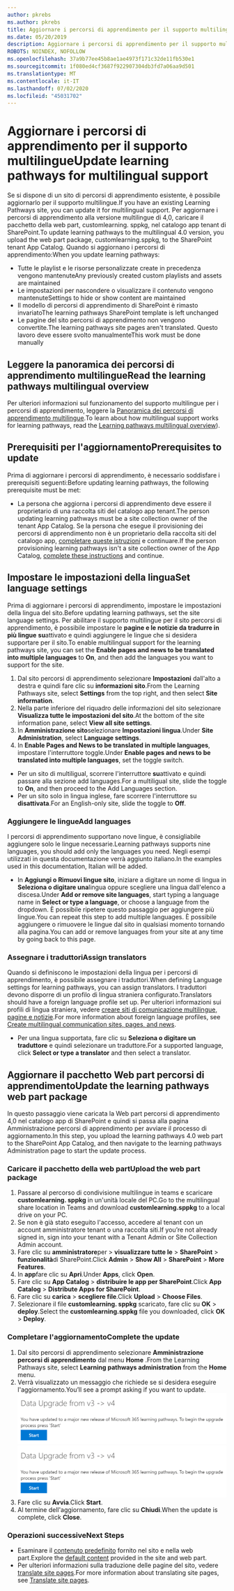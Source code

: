```yaml
---
author: pkrebs
ms.author: pkrebs
title: Aggiornare i percorsi di apprendimento per il supporto multilingue
ms.date: 05/20/2019
description: Aggiornare i percorsi di apprendimento per il supporto multilingue
ROBOTS: NOINDEX, NOFOLLOW
ms.openlocfilehash: 37a9b77ee45b8ae1ae4973f171c32de11fb530e1
ms.sourcegitcommit: 1f080ed4cf3687f922907304db3fd7a06aa9d501
ms.translationtype: MT
ms.contentlocale: it-IT
ms.lasthandoff: 07/02/2020
ms.locfileid: "45031702"
---
```

# <a name="update-learning-pathways-for-multilingual-support"></a><span data-ttu-id="956ad-103">Aggiornare i percorsi di apprendimento per il supporto multilingue</span><span class="sxs-lookup"><span data-stu-id="956ad-103">Update learning pathways for multilingual support</span></span>
<span data-ttu-id="956ad-104">Se si dispone di un sito di percorsi di apprendimento esistente, è possibile aggiornarlo per il supporto multilingue.</span><span class="sxs-lookup"><span data-stu-id="956ad-104">If you have an existing Learning Pathways site, you can update it for multilingual support.</span></span> <span data-ttu-id="956ad-105">Per aggiornare i percorsi di apprendimento alla versione multilingue di 4,0, caricare il pacchetto della web part, customlearning. sppkg, nel catalogo app tenant di SharePoint.</span><span class="sxs-lookup"><span data-stu-id="956ad-105">To update learning pathways to the multilingual 4.0 version, you upload the web part package, customlearning.sppkg, to the SharePoint tenant App Catalog.</span></span> <span data-ttu-id="956ad-106">Quando si aggiornano i percorsi di apprendimento:</span><span class="sxs-lookup"><span data-stu-id="956ad-106">When you update learning pathways:</span></span>  

- <span data-ttu-id="956ad-107">Tutte le playlist e le risorse personalizzate create in precedenza vengono mantenute</span><span class="sxs-lookup"><span data-stu-id="956ad-107">Any previously created custom playlists and assets are maintained</span></span>
- <span data-ttu-id="956ad-108">Le impostazioni per nascondere o visualizzare il contenuto vengono mantenute</span><span class="sxs-lookup"><span data-stu-id="956ad-108">Settings to hide or show content are maintained</span></span>
- <span data-ttu-id="956ad-109">Il modello di percorsi di apprendimento di SharePoint è rimasto invariato</span><span class="sxs-lookup"><span data-stu-id="956ad-109">The learning pathways SharePoint template is left unchanged</span></span>
- <span data-ttu-id="956ad-110">Le pagine del sito percorsi di apprendimento non vengono convertite.</span><span class="sxs-lookup"><span data-stu-id="956ad-110">The learning pathways site pages aren't translated.</span></span> <span data-ttu-id="956ad-111">Questo lavoro deve essere svolto manualmente</span><span class="sxs-lookup"><span data-stu-id="956ad-111">This work must be done manually</span></span>

## <a name="read-the-learning-pathways-multilingual-overview"></a><span data-ttu-id="956ad-112">Leggere la panoramica dei percorsi di apprendimento multilingue</span><span class="sxs-lookup"><span data-stu-id="956ad-112">Read the learning pathways multilingual overview</span></span>
<span data-ttu-id="956ad-113">Per ulteriori informazioni sul funzionamento del supporto multilingue per i percorsi di apprendimento, leggere la [Panoramica dei percorsi di apprendimento multilingue](custom_overview_ml.md).</span><span class="sxs-lookup"><span data-stu-id="956ad-113">To learn about how multilingual support works for learning pathways, read the [Learning pathways multilingual overview](custom_overview_ml.md)).</span></span> 

## <a name="prerequisites-to-update"></a><span data-ttu-id="956ad-114">Prerequisiti per l'aggiornamento</span><span class="sxs-lookup"><span data-stu-id="956ad-114">Prerequisites to update</span></span>
<span data-ttu-id="956ad-115">Prima di aggiornare i percorsi di apprendimento, è necessario soddisfare i prerequisiti seguenti:</span><span class="sxs-lookup"><span data-stu-id="956ad-115">Before updating learning pathways, the following prerequisite must be met:</span></span>
- <span data-ttu-id="956ad-116">La persona che aggiorna i percorsi di apprendimento deve essere il proprietario di una raccolta siti del catalogo app tenant.</span><span class="sxs-lookup"><span data-stu-id="956ad-116">The person updating learning pathways must be a site collection owner of the tenant App Catalog.</span></span> <span data-ttu-id="956ad-117">Se la persona che esegue il provisioning dei percorsi di apprendimento non è un proprietario della raccolta siti del catalogo app, [completare queste istruzioni](addappadmin.md) e continuare.</span><span class="sxs-lookup"><span data-stu-id="956ad-117">If the person provisioning learning pathways isn't a site collection owner of the App Catalog, [complete these instructions](addappadmin.md) and continue.</span></span> 

## <a name="set-language-settings"></a><span data-ttu-id="956ad-118">Impostare le impostazioni della lingua</span><span class="sxs-lookup"><span data-stu-id="956ad-118">Set language settings</span></span> 
<span data-ttu-id="956ad-119">Prima di aggiornare i percorsi di apprendimento, impostare le impostazioni della lingua del sito.</span><span class="sxs-lookup"><span data-stu-id="956ad-119">Before updating learning pathways, set the site language settings.</span></span> <span data-ttu-id="956ad-120">Per abilitare il supporto multilingue per il sito percorsi di apprendimento, è possibile impostare le **pagine e le notizie da tradurre in più lingue** **su**attivato e quindi aggiungere le lingue che si desidera supportare per il sito.</span><span class="sxs-lookup"><span data-stu-id="956ad-120">To enable multilingual support for the learning pathways site, you can set the **Enable pages and news to be translated into multiple languages** to **On**, and then add the languages you want to support for the site.</span></span>
1.  <span data-ttu-id="956ad-121">Dal sito percorsi di apprendimento selezionare **Impostazioni** dall'alto a destra e quindi fare clic su **informazioni sito**.</span><span class="sxs-lookup"><span data-stu-id="956ad-121">From the Learning Pathways site, select **Settings** from the top right, and then select **Site information**.</span></span>
2.  <span data-ttu-id="956ad-122">Nella parte inferiore del riquadro delle informazioni del sito selezionare **Visualizza tutte le impostazioni del sito**.</span><span class="sxs-lookup"><span data-stu-id="956ad-122">At the bottom of the site information pane, select **View all site settings**.</span></span>
3.  <span data-ttu-id="956ad-123">In **Amministrazione sito**selezionare **Impostazioni lingua**.</span><span class="sxs-lookup"><span data-stu-id="956ad-123">Under **Site Administration**, select **Language settings**.</span></span>
4.  <span data-ttu-id="956ad-124">In **Enable Pages and News to be translated in multiple languages**, impostare l'interruttore toggle.</span><span class="sxs-lookup"><span data-stu-id="956ad-124">Under **Enable pages and news to be translated into multiple languages**, set the toggle switch.</span></span> 
- <span data-ttu-id="956ad-125">Per un sito di multiligual, scorrere l'interruttore **su**attivato e quindi passare alla sezione add languages.</span><span class="sxs-lookup"><span data-stu-id="956ad-125">For a multiligual site, slide the toggle to **On**, and then proceed to the Add Languages section.</span></span> 
- <span data-ttu-id="956ad-126">Per un sito solo in lingua inglese, fare scorrere l'interruttore su **disattivata**.</span><span class="sxs-lookup"><span data-stu-id="956ad-126">For an English-only site, slide the toggle to **Off**.</span></span>

### <a name="add-languages"></a><span data-ttu-id="956ad-127">Aggiungere le lingue</span><span class="sxs-lookup"><span data-stu-id="956ad-127">Add languages</span></span>
<span data-ttu-id="956ad-128">I percorsi di apprendimento supportano nove lingue, è consigliabile aggiungere solo le lingue necessarie.</span><span class="sxs-lookup"><span data-stu-id="956ad-128">Learning pathways supports nine languages, you should add only the languages you need.</span></span> <span data-ttu-id="956ad-129">Negli esempi utilizzati in questa documentazione verrà aggiunto italiano.</span><span class="sxs-lookup"><span data-stu-id="956ad-129">In the examples used in this documentation, Italian will be added.</span></span> 
- <span data-ttu-id="956ad-130">In **Aggiungi o Rimuovi lingue sito**, iniziare a digitare un nome di lingua in **Seleziona o digitare una**lingua oppure scegliere una lingua dall'elenco a discesa.</span><span class="sxs-lookup"><span data-stu-id="956ad-130">Under **Add or remove site languages**, start typing a language name in **Select or type a language**, or choose a language from the dropdown.</span></span> <span data-ttu-id="956ad-131">È possibile ripetere questo passaggio per aggiungere più lingue.</span><span class="sxs-lookup"><span data-stu-id="956ad-131">You can repeat this step to add multiple languages.</span></span> <span data-ttu-id="956ad-132">È possibile aggiungere o rimuovere le lingue dal sito in qualsiasi momento tornando alla pagina.</span><span class="sxs-lookup"><span data-stu-id="956ad-132">You can add or remove languages from your site at any time by going back to this page.</span></span>
 
### <a name="assign-translators"></a><span data-ttu-id="956ad-133">Assegnare i traduttori</span><span class="sxs-lookup"><span data-stu-id="956ad-133">Assign translators</span></span>
<span data-ttu-id="956ad-134">Quando si definiscono le impostazioni della lingua per i percorsi di apprendimento, è possibile assegnare i traduttori.</span><span class="sxs-lookup"><span data-stu-id="956ad-134">When defining Language settings for learning pathways, you can assign translators.</span></span> <span data-ttu-id="956ad-135">I traduttori devono disporre di un profilo di lingua straniera configurato.</span><span class="sxs-lookup"><span data-stu-id="956ad-135">Translators should have a foreign language profile set up.</span></span> <span data-ttu-id="956ad-136">Per ulteriori informazioni sui profili di lingua straniera, vedere [creare siti di comunicazione multilingue, pagine e notizie](https://support.office.com/article/2bb7d610-5453-41c6-a0e8-6f40b3ed750c).</span><span class="sxs-lookup"><span data-stu-id="956ad-136">For more information about foreign language profiles, see [Create multilingual communication sites, pages, and news](https://support.office.com/article/2bb7d610-5453-41c6-a0e8-6f40b3ed750c).</span></span>  
- <span data-ttu-id="956ad-137">Per una lingua supportata, fare clic su **Seleziona o digitare un traduttore** e quindi selezionare un traduttore.</span><span class="sxs-lookup"><span data-stu-id="956ad-137">For a supported language, click **Select or type a translator** and then select a translator.</span></span> 

## <a name="update-the-learning-pathways-web-part-package"></a><span data-ttu-id="956ad-138">Aggiornare il pacchetto Web part percorsi di apprendimento</span><span class="sxs-lookup"><span data-stu-id="956ad-138">Update the learning pathways web part package</span></span>
<span data-ttu-id="956ad-139">In questo passaggio viene caricata la Web part percorsi di apprendimento 4,0 nel catalogo app di SharePoint e quindi si passa alla pagina Amministrazione percorsi di apprendimento per avviare il processo di aggiornamento.</span><span class="sxs-lookup"><span data-stu-id="956ad-139">In this step, you upload the learning pathways 4.0 web part to the SharePoint App Catalog, and then navigate to the learning pathways Administration page to start the update process.</span></span>

### <a name="upload-the-web-part-package"></a><span data-ttu-id="956ad-140">Caricare il pacchetto della web part</span><span class="sxs-lookup"><span data-stu-id="956ad-140">Upload the web part package</span></span>
1.  <span data-ttu-id="956ad-141">Passare al percorso di condivisione multilingue in teams e scaricare **customlearning. sppkg** in un'unità locale del PC.</span><span class="sxs-lookup"><span data-stu-id="956ad-141">Go to the multilingual share location in Teams and download **customlearning.sppkg** to a local drive on your PC.</span></span> 
2.  <span data-ttu-id="956ad-142">Se non è già stato eseguito l'accesso, accedere al tenant con un account amministratore tenant o una raccolta siti.</span><span class="sxs-lookup"><span data-stu-id="956ad-142">If you’re not already signed in, sign into your tenant with a Tenant Admin or Site Collection Admin account.</span></span> 
3.  <span data-ttu-id="956ad-143">Fare clic su **amministratore**per  >  **visualizzare tutte le**  >  **SharePoint**  >  **funzionalità**di SharePoint.</span><span class="sxs-lookup"><span data-stu-id="956ad-143">Click **Admin** > **Show All** > **SharePoint** > **More Features**.</span></span> 
4.  <span data-ttu-id="956ad-144">In **app**fare clic su **Apri**.</span><span class="sxs-lookup"><span data-stu-id="956ad-144">Under **Apps**, click **Open**.</span></span> 
5.  <span data-ttu-id="956ad-145">Fare clic su **App Catalog**  >  **distribuire le app per SharePoint**.</span><span class="sxs-lookup"><span data-stu-id="956ad-145">Click **App Catalog** > **Distribute Apps for SharePoint**.</span></span> 
6.  <span data-ttu-id="956ad-146">Fare clic su **carica**  >  **scegliere file**.</span><span class="sxs-lookup"><span data-stu-id="956ad-146">Click **Upload** > **Choose Files**.</span></span> 
7.  <span data-ttu-id="956ad-147">Selezionare il file **customlearning. sppkg** scaricato, fare clic su **OK**  >  **deploy**.</span><span class="sxs-lookup"><span data-stu-id="956ad-147">Select the **customlearning.sppkg** file you downloaded, click **OK** > **Deploy**.</span></span> 

### <a name="complete-the-update"></a><span data-ttu-id="956ad-148">Completare l'aggiornamento</span><span class="sxs-lookup"><span data-stu-id="956ad-148">Complete the update</span></span>
1.  <span data-ttu-id="956ad-149">Dal sito percorsi di apprendimento selezionare **Amministrazione percorsi di apprendimento** dal menu **Home** .</span><span class="sxs-lookup"><span data-stu-id="956ad-149">From the Learning Pathways site, select **Learning pathways administration** from the **Home** menu.</span></span> 
2.  <span data-ttu-id="956ad-150">Verrà visualizzato un messaggio che richiede se si desidera eseguire l'aggiornamento.</span><span class="sxs-lookup"><span data-stu-id="956ad-150">You’ll see a prompt asking if you want to update.</span></span> 
<span data-ttu-id="956ad-151">![custom_update_adminprompt_ml.png](media/custom_update_adminprompt_ml.png)</span><span class="sxs-lookup"><span data-stu-id="956ad-151">![custom_update_adminprompt_ml.png](media/custom_update_adminprompt_ml.png)</span></span>
3.  <span data-ttu-id="956ad-152">Fare clic su **Avvia**.</span><span class="sxs-lookup"><span data-stu-id="956ad-152">Click **Start**.</span></span> 
4. <span data-ttu-id="956ad-153">Al termine dell'aggiornamento, fare clic su **Chiudi**.</span><span class="sxs-lookup"><span data-stu-id="956ad-153">When the update is complete, click **Close**.</span></span> 

### <a name="next-steps"></a><span data-ttu-id="956ad-154">Operazioni successive</span><span class="sxs-lookup"><span data-stu-id="956ad-154">Next Steps</span></span>
- <span data-ttu-id="956ad-155">Esaminare il [contenuto predefinito](custom_exploresite.md) fornito nel sito e nella web part.</span><span class="sxs-lookup"><span data-stu-id="956ad-155">Explore the [default content](custom_exploresite.md) provided in the site and web part.</span></span>
- <span data-ttu-id="956ad-156">Per ulteriori informazioni sulla traduzione delle pagine del sito, vedere [translate site pages](custom_translate_page_ml.md).</span><span class="sxs-lookup"><span data-stu-id="956ad-156">For more information about translating site pages, see [Translate site pages](custom_translate_page_ml.md).</span></span> 

